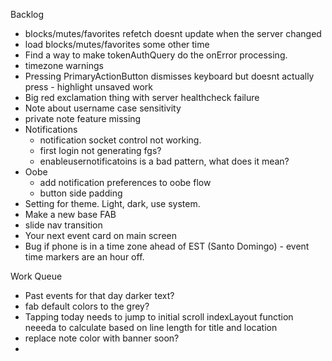 Backlog
* blocks/mutes/favorites refetch doesnt update when the server changed
* load blocks/mutes/favorites some other time
* Find a way to make tokenAuthQuery do the onError processing.
* timezone warnings
* Pressing PrimaryActionButton dismisses keyboard but doesnt actually press - highlight unsaved work
* Big red exclamation thing with server healthcheck failure
* Note about username case sensitivity
* private note feature missing
* Notifications
  * notification socket control not working.
  * first login not generating fgs?
  * enableusernotificatoins is a bad pattern, what does it mean?
* Oobe
  * add notification preferences to oobe flow
  * button side padding
* Setting for theme. Light, dark, use system.
* Make a new base FAB
* slide nav transition
* Your next event card on main screen
* Bug if phone is in a time zone ahead of EST (Santo Domingo) - event time markers are an hour off.

Work Queue
* Past events for that day darker text?
* fab default colors to the grey?
* Tapping today needs to jump to initial scroll indexLayout function neeeda to calculate based on line length for title and location
* replace note color with banner soon?
* 
